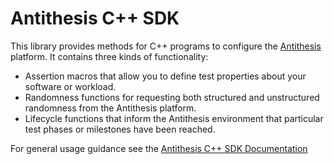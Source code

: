 # Antithesis C++ SDK

This library provides methods for C++ programs to configure the [Antithesis](https://antithesis.com) platform. It contains three kinds of functionality:
* Assertion macros that allow you to define test properties about your software or workload.
* Randomness functions for requesting both structured and unstructured randomness from the Antithesis platform.
* Lifecycle functions that inform the Antithesis environment that particular test phases or milestones have been reached.

For general usage guidance see the [Antithesis C++ SDK Documentation](https://antithesis.com/docs/using_antithesis/sdk/cpp/overview.html)
